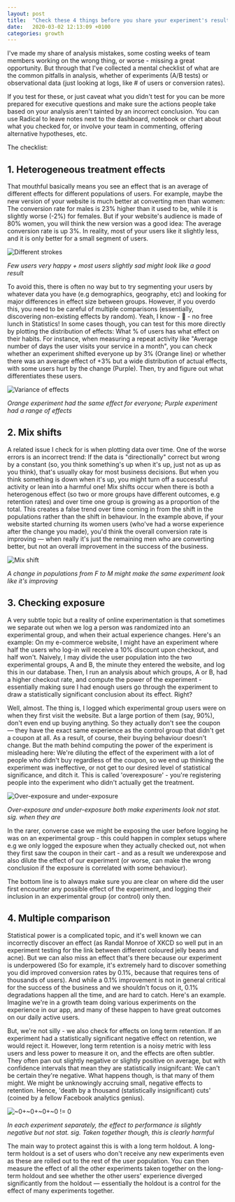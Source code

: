 ```yaml
---
layout: post
title:  "Check these 4 things before you share your experiment's results with your team"
date:   2020-03-02 12:13:09 +0100
categories: growth
---
```


I've made my share of analysis mistakes, some costing weeks of team members working on the wrong thing, or worse - missing a great opportunity. But through that I've collected a mental checklist of what are the common pitfalls in analysis, whether of experiments (A/B tests) or observational data (just looking at logs, like # of users or conversion rates).

If you test for these, or just caveat what you didn't test for you can be more prepared for executive questions and make sure the actions people take based on your analysis aren't tainted by an incorrect conclusion. You can use Radical to leave notes next to the dashboard, notebook or chart about what you checked for, or involve your team in commenting, offering alternative hypotheses, etc.

The checklist:

## 1. Heterogeneous treatment effects

That mouthful basically means you see an effect that is an average of different effects for different populations of users. For example, maybe the new version of your website is much better at converting men than women: The conversion rate for males is 23% higher than it used to be, while it is slightly worse (-2%) for females. But if your website's audience is made of 80% women, you will think the new version was a good idea: The average conversion rate is up 3%. In reality, most of your users like it slightly less, and it is only better for a small segment of users.

![Different strokes](/assets/5f0640956b681217a498f06a_Picture1.png)

*Few users very happy + most users slightly sad might look like a good result*

To avoid this, there is often no way but to try segmenting your users by whatever data you have (e.g demographics, geography, etc) and looking for major differences in effect size between groups. However, if you overdo this, you need to be careful of multiple comparisons (essentially, discovering non-existing effects by random). Yeah, I know - 🤷 - no free lunch in Statistics! In some cases though, you can test for this more directly by plotting the distribution of effects: What % of users has what effect on their habits. For instance, when measuring a repeat activity like "Average number of days the user visits your service in a month", you can check whether an experiment shifted everyone up by 3% (Orange line) or whether there was an average effect of +3% but a wide distribution of actual effects, with some users hurt by the change (Purple). Then, try and figure out what differentiates these users.

![Variance of effects](/assets/5f0640a53488bbcc02f92ba1_Picture2.png)

*Orange experiment had the same effect for everyone; Purple experiment had a range of effects*

## 2. Mix shifts

A related issue I check for is when plotting data over time. One of the worse errors is an incorrect trend: If the data is "directionally" correct but wrong by a constant (so, you think something's up when it's up, just not as up as you think), that's usually okay for most business decisions. But when you think something is down when it's up, you might turn off a successful activity or lean into a harmful one! Mix shifts occur when there is both a heterogenous effect (so two or more groups have different outcomes, e.g retention rates) and over time one group is growing as a proportion of the total. This creates a false trend over time coming in from the shift in the populations rather than the shift in behaviour. In the example above, if your website started churning its women users (who've had a worse experience after the change you made), you'd think the overall conversion rate is improving — when really it's just the remaining men who are converting better, but not an overall improvement in the success of the business.

![Mix shift](/assets/5f0640b799c4b9e170a3ab9f_Picture3.png)

*A change in populations from F to M might make the same experiment look like it's improving*

## 3. Checking exposure

A very subtle topic but a reality of online experimentation is that sometimes we separate out when we log a person was randomized into an experimental group, and when their actual experience changes. Here's an example: On my e-commerce website, I might have an experiment where half the users who log-in will receive a 10% discount upon checkout, and half won't. Naively, I may divide the user population into the two experimental groups, A and B, the minute they entered the website, and log this in our database. Then, I run an analysis about which groups, A or B, had a higher checkout rate, and compute the power of the experiment - essentially making sure I had enough users go through the experiment to draw a statistically significant conclusion about its effect. Right?

Well, almost. The thing is, I logged which experimental group users were on when they first visit the website. But a large portion of them (say, 90%), don't even end up buying anything. So they actually don't see the coupon — they have the exact same experience as the control group that didn't get a coupon at all. As a result, of course, their buying behaviour doesn't change. But the math behind computing the power of the experiment is misleading here: We're diluting the effect of the experiment with a lot of people who didn't buy regardless of the coupon, so we end up thinking the experiment was ineffective, or not get to our desired level of statistical significance, and ditch it. This is called 'overexposure' - you're registering people into the experiment who didn't actually get the treatment.

![Over-exposure and under-exposure](/assets/5f0640cd7e08428e13365944_Picture4.png)

*Over-exposure and under-exposure both make experiments look not stat. sig. when they are*

In the rarer, converse case we might be exposing the user before logging he was on an experimental group - this could happen in complex setups where e.g we only logged the exposure when they actually checked out, not when they first saw the coupon in their cart - and as a result we underexpose and also dilute the effect of our experiment (or worse, can make the wrong conclusion if the exposure is correlated with some behaviour).

The bottom line is to always make sure you are clear on where did the user first encounter any possible effect of the experiment, and logging their inclusion in an experimental group (or control) only then.

## 4. Multiple comparison

Statistical power is a complicated topic, and it's well known we can incorrectly discover an effect (as Randal Monroe of XKCD so well put in an experiment testing for the link between different coloured jelly beans and acne). But we can also miss an effect that's there because our experiment is underpowered (So for example, it's extremely hard to discover something you did improved conversion rates by 0.1%, because that requires tens of thousands of users). And while a 0.1% improvement is not in general critical for the success of the business and we shouldn't focus on it, 0.1% degradations happen all the time, and are hard to catch. Here's an example. Imagine we're in a growth team doing various experiments on the experience in our app, and many of these happen to have great outcomes on our daily active users.

But, we're not silly - we also check for effects on long term retention. If an experiment had a statistically significant negative effect on retention, we would reject it. However, long term retention is a noisy metric with less users and less power to measure it on, and the effects are often subtler. They often pan out slightly negative or slightly positive on average, but with confidence intervals that mean they are statistically insignifcant: We can't be certain they're negative. What happens though, is that many of them might. We might be unknowingly accruing small, negative effects to retention. Hence, 'death by a thousand (statistically insignificant) cuts' (coined by a fellow Facebook analytics genius).

![~0+~0+~0+~0 != 0](/assets/5f0640fb3424bf3aaca0ee84_Picture5.png)

*In each experiment separately, the effect to performance is slightly negative but not stat. sig. Taken together though, this is clearly harmful*

The main way to protect against this is with a long term holdout. A long-term holdout is a set of users who don't receive any new experiments even as these are rolled out to the rest of the user population. You can then measure the effect of all the other experiments taken together on the long-term holdout and see whether the other users' experience diverged significantly from the holdout — essentially the holdout is a control for the effect of many experiments together.
